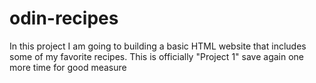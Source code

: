 # odin-recipes

In this project I am going to building a basic HTML website that includes some of my favorite recipes. This is officially "Project 1" save again
one more time for good measure
